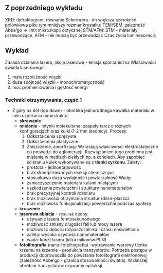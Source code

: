 ## Z poprzedniego wykładu
XRD: dyfraktogram, równanie Scherraera - im większa szerokość połówkowa piku tym mniejszy rozmiar krystalitu
TEM/SEM: zależność Abbe'go -> limit mikroskopii optycznej 
STM/AFM: STM - materiały przewodzące, AFM - nie muszą być przewodząc
Czas życia luminescencji;

## Wykład
Zasada działania lasera, akcja laserowa - emisja spontaniczna
Właściwości światła laserowego:
1. mała rozbieżność wiązki
2. duża spójność wiązki - monochromatyczność
3. moc promieniowania i gęstość energii

### Techniki otrzymywania, część 1

- Z góry na dół (top down) - obróbka jednorodnego kawałka materiału w celu uzyskania nanostruktur
	- **skrawanie**
	- **mielenie** - młynki molekularne: zespoły tarcz o różnych konfiguracjach oraz kulki (1-2 mm średnicy). Procesy:
		1. Odkształcenia sprężyste
		2. Odkształcenia plastyczne
		3. Zniszczenie, amorfizacja
	Wzrastają właściwości elektrostatyczne co prowadzi do aglomeracji. Rozwiązaniem tego problemu jest mielenie w mediach ciekłych np. alkoholach. Aby zapobiec ścieraniu kulek wykonywane są z **tlenki cyrkonu**. Zalety:
		- prostota - jednoetapowość
		- brak skomplikowanych reakcji chemicznym
		- stosunkowo duża wydajność i powtarzalność
	Wady:
		- zanieczyszczenie materiału kulami mielącymi
		- uszkodzenia powierzchni i struktury nanomateriałów
		- brak precyzyjnej kontroli rozmiaru
		- brak możliwości otrzymania struktur rdzeń-płaszcz
		- brak możliwość funkcjonalizacji powierzchni podczas syntezy
	- **kruszenie**
	- **laserowa ablacja** - `rysunek` cechy:
		- używanie lasera femtosekunodwego
		- możliwość zmiany długości fali lub mocy lasera
		- możliwość doboru rozpuszczalnika i czasu naświetlania
		- zaleta: wysoka czystość nanomateriałów
		- wada: koszt lasera (kilka milionów PLN)
	- **fotolitografia** (nano-fotolitografia) -wytrawianie warstwy tlenku krzemu na krzemie - produkcja tranzystorów. Potrzeba postępu w produkcji doprowadziła do powstania fotolitografii elektronowej (zależność Abbe'go - granica stosowalności światła). W dalszej obróbce tranzystorów używamy epitaksji.